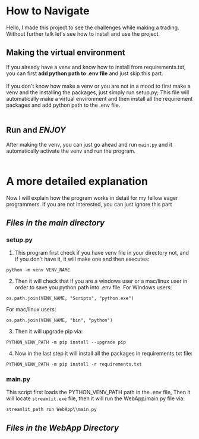 # **How to Navigate**

Hello, I made this project to see the challenges while making a trading. Without further talk let's see how to install and use the project.</br>

## Making the virtual environment
If you already have a venv and know how to install from requirements.txt, you can first <b>add python path to .env file</b> and just skip this part.</br></br>
If you don't know how make a venv or you are not in a mood to first make a venv and the installing the packages, just simply run setup.py; This file will automatically make a virtual environment and then install all the requirement packages and add python path to the .env file.</br></br>

## Run and *ENJOY*
After making the venv, you can just go ahead and run `main.py` and it automatically activate the venv and run the program.</br></br>

# A more detailed explanation
Now I will explain how the program works in detail for my fellow eager programmers. If you are not interested, you can just ignore this part

## *Files in the ***main*** directory*

### setup.py
1. This program first check if you have venv file in your directory not, and if you don't have it, it will make one and then executes:
```
python -m venv VENV_NAME
```

2. Then it will check that if you are a windows user or a mac/linux user in order to save you python path into .env file.
For WIndows users:
```
os.path.join(VENV_NAME, "Scripts", "python.exe")
```
For mac/linux users:
```
os.path.join(VENV_NAME, "bin", "python")
```

3. Then it will upgrade pip via:
 ```
PYTHON_VENV_PATH -m pip install --upgrade pip
 ```
4. Now in the last step it will install all the packages in requirements.txt file:
```
PYTHON_VENV_PATH -m pip install -r requirements.txt
```

### main.py
This script first loads the PYTHON_VENV_PATH path in the .env file, Then it will locate `streamlit.exe` file, then it will run the WebApp/main.py file via:
```
streamlit_path run WebApp\\main.py
```

## *Files in the ***WebApp*** Directory*